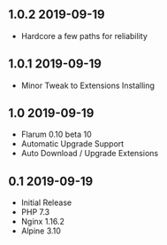 ## 1.0.2 2019-09-19 <dave at tiredofit dot ca>

* Hardcore a few paths for reliability

## 1.0.1 2019-09-19 <dave at tiredofit dot ca>

* Minor Tweak to Extensions Installing

## 1.0 2019-09-19 <dave at tiredofit dot ca>

* Flarum 0.10 beta 10
* Automatic Upgrade Support
* Auto Download / Upgrade Extensions

## 0.1 2019-09-19 <dave at tiredofit dot ca>

* Initial Release
* PHP 7.3
* Nginx 1.16.2
* Alpine 3.10

